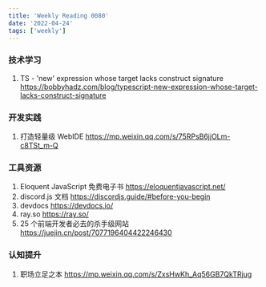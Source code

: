```yaml
---
title: 'Weekly Reading 0080'
date: '2022-04-24'
tags: ['weekly']
---
```


### 技术学习

1. TS - 'new' expression whose target lacks construct signature https://bobbyhadz.com/blog/typescript-new-expression-whose-target-lacks-construct-signature

### 开发实践

1. 打造轻量级 WebIDE https://mp.weixin.qq.com/s/75RPsB6jjOLm-c8TSt_m-Q

### 工具资源

1. Eloquent JavaScript 免费电子书 https://eloquentjavascript.net/
2. discord.js 文档 https://discordjs.guide/#before-you-begin
3. devdocs https://devdocs.io/
4. ray.so https://ray.so/
5. 25 个前端开发者必去的杀手级网站 https://juejin.cn/post/7077196404422246430

### 认知提升

1. 职场立足之本 https://mp.weixin.qq.com/s/ZxsHwKh_Aq56GB7QkTRjug
